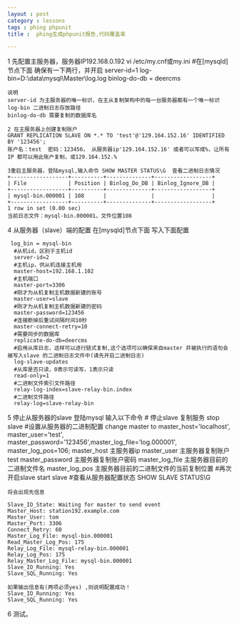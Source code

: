 ```yaml
---
layout : post
category : lessons
tags : phing phpunit
title :  phing生成phpunit报告,代码覆盖率

---
```


1 先配置主服务器，服务器IP192.168.0.192
	vi /etc/my.cnf或my.ini
	#在[mysqld]节点下面 确保有一下两行，并开启
	server-id=1
	log-bin=D:\data\mysql\Master\log.log 
	binlog-do-db = deercms
	 
	说明
	server-id 为主服务器的唯一标识，在主从复制架构中的每一台服务器都有一个唯一标识
	log-bin 二进制日志存放路径 
	binlog-do-db 需要复制的数据库名
	 
	2 在主服务器上创建复制账户
	GRANT REPLICATION SLAVE ON *.* TO 'test'@'129.164.152.16' IDENTIFIED BY '123456';
	账户名：test  密码：123456， 从服务器ip'129.164.152.16' 或者可以写成%，让所有IP 都可以用此账户复制，或129.164.152.%
	 
	3重启主服务器，登陆mysql,输入命令 SHOW MASTER STATUS\G  查看二进制日志情况
	+------------------+----------+--------------+------------------+
	| File             | Position | Binlog_Do_DB | Binlog_Ignore_DB |
	+------------------+----------+--------------+------------------+
	| mysql-bin.000001 | 108      |              |                  |
	+------------------+----------+--------------+------------------+
	1 row in set (0.00 sec)
	当前日志文件：mysql-bin.000001，文件位置108
 
4 从服务器（slave）端的配置
	在[mysqld]节点下面 写入下面配置
	 
	 log_bin = mysql-bin
	  #从机id，区别于主机id
	  server-id=2
	  #主机ip，供从机连接主机用
	  master-host=192.168.1.102
	  #主机端口
	  master-port=3306
	  #刚才为从机复制主机数据新建的账号
	  master-user=slave 
	  #刚才为从机复制主机数据新建的密码
	  master-password=123456
	  #连接断掉后重试间隔时间10秒
	  master-connect-retry=10 
	  #需要同步的数据库
	  replicate-do-db=deercms
	  #启用从库日志，这样可以进行链式复制,这个选项可以确保来自master 并被执行的语句会被写入slave 的二进制日志文件中(请先开启二进制日志)
	  log-slave-updates
	  #从库是否只读，0表示可读写，1表示只读
	  read-only=1
	  #二进制文件索引文件路径
	  relay-log-index=slave-relay-bin.index
	  #二进制文件路径
	  relay-log=slave-relay-bin
 
5 停止从服务器的slave
	  登陆mysql 输入以下命令
	 # 停止slave 复制服务 
	 stop slave
	 #设置从服务器的二进制配置
	  change master to master_host='localhost', master_user='test', master_password='123456',master_log_file='log.000001', master_log_pos=106;
	  master_host 主服务器ip
	  master_user 主服务器复制账户test
	  master_password 主服务器复制账户密码
	  master_log_file 主服务器目前的二进制文件名
	  master_log_pos 主服务器目前的二进制文件的当前复制位置
	 #再次开启slave
	 start slave
	#查看从服务器配置状态
	SHOW SLAVE STATUS\G
	 
	将会出现先信息
	 
	Slave_IO_State: Waiting for master to send event
	Master_Host: station192.example.com
	Master_User: tom
	Master_Port: 3306
	Connect_Retry: 60
	Master_Log_File: mysql-bin.000001
	Read_Master_Log_Pos: 175
	Relay_Log_File: mysql-relay-bin.000001
	Relay_Log_Pos: 175
	Relay_Master_Log_File: mysql-bin.000001
	Slave_IO_Running: Yes
	Slave_SQL_Running: Yes
	 
	如果输出信息有(两项必须yes) ,则说明配置成功！
	Slave_IO_Running: Yes
	Slave_SQL_Running: Yes
 
6 测试。
	


